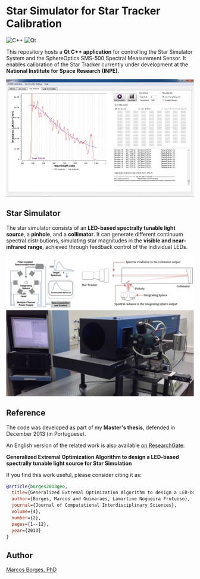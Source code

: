# Star Simulator for Star Tracker Calibration

![C++][cpp-shield] ![Qt][qt-shield]

This repository hosts a **Qt C++ application** for controlling the Star Simulator System and the SphereOptics SMS-500 Spectral Measurement Sensor. It enables calibration of the Star Tracker currently under development at the **National Institute for Space Research (INPE)**.

![Star Simulator Architecture](star-simulator-app.jpg)

## Star Simulator

The star simulator consists of an **LED-based spectrally tunable light source**, a **pinhole**, and a **collimator**. It can generate different continuum spectral distributions, simulating star magnitudes in the **visible and near-infrared range**, achieved through feedback control of the individual LEDs.

![Star Simulator Architecture](star-simulator.jpg)

## Reference

The code was developed as part of my **Master's thesis**, defended in December 2013 (in Portuguese).

An English version of the related work is also available [on ResearchGate][article-geo]:

**Generalized Extremal Optimization Algorithm to design a LED-based spectrally tunable light source for Star Simulation**

If you find this work useful, please consider citing it as:

```bibtex
@article{borges2013geo,
  title={Generalized Extremal Optimization Algorithm to design a LED-based spectrally tunable light source for Star Simulation},
  author={Borges, Marcos and Guimaraes, Lamartine Nogueira Frutuoso},
  journal={Journal of Computational Interdisciplinary Sciences},
  volume={4},
  number={2},
  pages={1--12},
  year={2013}
}
```

## Author

[Marcos Borges, PhD](https://marcosborges.phd)

<!-- LINKS -->
[cpp-shield]: https://img.shields.io/badge/Language-C++-blue.svg
[qt-shield]: https://img.shields.io/badge/Framework-Qt5-green.svg
[article-geo]: https://www.researchgate.net/publication/282052518_Generalized_Extremal_Optimization_Algorithm_to_design_a_LED-based_spectrally_tunable_light_source_for_Star_Simulation

